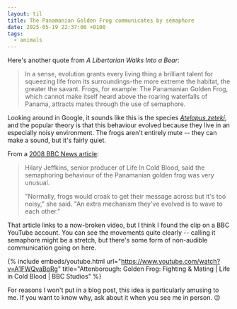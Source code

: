 ```yaml
---
layout: til
title: The Panamanian Golden Frog communicates by semaphore
date: 2025-05-19 22:37:00 +0100
tags:
  - animals
---
```

Here's another quote from *A Libertarian Walks Into a Bear*:

> In a sense, evolution grants every living thing a brilliant talent for squeezing life from its surroundings-the more extreme the habitat, the greater the savant. Frogs, for example: The Panamanian Golden Frog, which cannot make itself heard above the roaring waterfalls of Panama, attracts mates through the use of semaphore.

Looking around in Google, it sounds like this is the species [*Atelopus zeteki*](https://en.wikipedia.org/wiki/Atelopus_zeteki), and the popular theory is that this behaviour evolved because they live in an especially noisy environment.
The frogs aren't entirely mute -- they can make a sound, but it's fairly quiet.

From a [2008 BBC News article](http://news.bbc.co.uk/1/hi/sci/tech/7219803.stm):

> Hilary Jeffkins, senior producer of Life In Cold Blood, said the semaphoring behaviour of the Panamanian golden frog was very unusual.
>
> "Normally, frogs would croak to get their message across but it's too noisy," she said. "An extra mechanism they've evolved is to wave to each other."

That article links to a now-broken video, but I think I found the clip on a BBC YouTube account.
You can see the movements quite clearly -- calling it semaphore might be a stretch, but there's some form of non-audible communication going on here.

{%
  include embeds/youtube.html
  url="https://www.youtube.com/watch?v=A1FWQvaBoRg"
  title="Attenborough: Golden Frog: Fighting & Mating | Life in Cold Blood | BBC Studios"
%}

For reasons I won't put in a blog post, this idea is particularly amusing to me.
If you want to know why, ask about it when you see me in person. 😉
